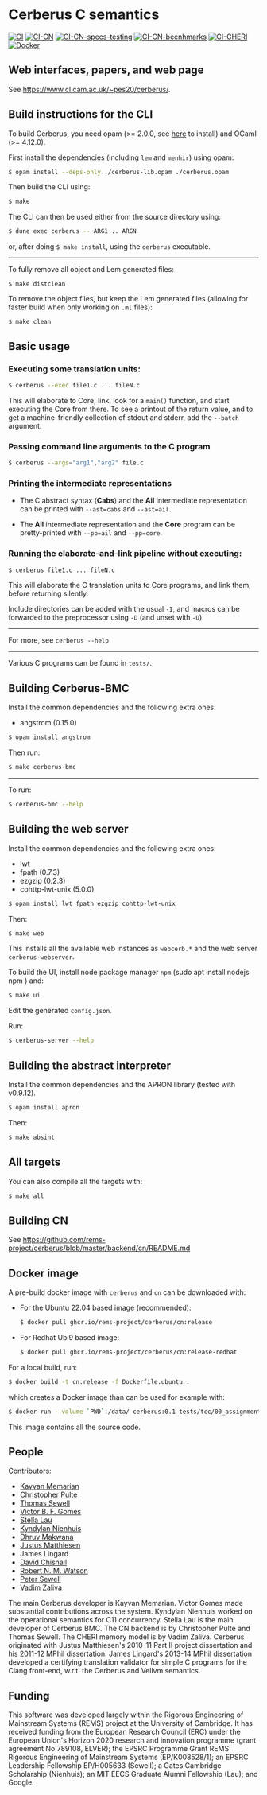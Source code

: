 # Cerberus C semantics

[![CI](https://github.com/rems-project/cerberus/actions/workflows/ci.yml/badge.svg)](https://github.com/rems-project/cerberus/actions/workflows/ci.yml) [![CI-CN](https://github.com/rems-project/cerberus/actions/workflows/ci-cn.yml/badge.svg)](https://github.com/rems-project/cerberus/actions/workflows/ci-cn.yml) [![CI-CN-specs-testing](https://github.com/rems-project/cerberus/actions/workflows/ci-cn-spec-testing.yml/badge.svg)](https://github.com/rems-project/cerberus/actions/workflows/ci-cn-spec-testing.yml) [![CI-CN-becnhmarks](https://github.com/rems-project/cerberus/actions/workflows/ci-cn-bench.yml/badge.svg)](https://github.com/rems-project/cerberus/actions/workflows/ci-cn-bench.yml) [![CI-CHERI](https://github.com/rems-project/cerberus/actions/workflows/ci-cheri.yml/badge.svg)](https://github.com/rems-project/cerberus/actions/workflows/ci-cheri.yml) [![Docker](https://github.com/rems-project/cerberus/actions/workflows/docker.yml/badge.svg)](https://github.com/rems-project/cerberus/actions/workflows/docker.yml)


Web interfaces, papers, and web page
---

See <https://www.cl.cam.ac.uk/~pes20/cerberus/>.



Build instructions for the CLI
---

To build Cerberus, you need opam (>= 2.0.0, see [here](https://opam.ocaml.org/doc/Install.html) to install) and OCaml (>= 4.12.0).

First install the dependencies (including `lem` and `menhir`) using opam:

```bash
$ opam install --deps-only ./cerberus-lib.opam ./cerberus.opam
```

Then build the CLI using:

```bash
$ make
```

The CLI can then be used either from the source directory using:

```bash
$ dune exec cerberus -- ARG1 .. ARGN
```

or, after doing `$ make install`, using the `cerberus` executable.

---
To fully remove all object and Lem generated files:

```
$ make distclean
```

To remove the object files, but keep the Lem generated files (allowing for faster build when only working on `.ml` files):

```
$ make clean
```


Basic usage
---

### Executing some translation units:
```bash
$ cerberus --exec file1.c ... fileN.c
```
This will elaborate to Core, link, look for a ```main()``` function, and start executing the Core from there. To see a printout of the return value, and to get a machine-friendly collection of stdout and stderr,
add the ```--batch``` argument.


### Passing command line arguments to the C program
```bash
$ cerberus --args="arg1","arg2" file.c
```

### Printing the intermediate representations
* The C abstract syntax (**Cabs**) and the **Ail** intermediate representation can be printed with  ```--ast=cabs``` and ```--ast=ail```.

* The **Ail** intermediate representation and the **Core** program can be pretty-printed with ```--pp=ail``` and ```--pp=core```.

### Running the elaborate-and-link pipeline without executing:

```bash
$ cerberus file1.c ... fileN.c
```
This will elaborate the C translation units to Core programs, and link them, before returning silently.

Include directories can be added with the usual ```-I```, and macros can be forwarded to the preprocessor using ```-D``` (and unset with ```-U```).

---

For more, see `cerberus --help`

---

Various C programs can be found in ```tests/```.


Building Cerberus-BMC
---

Install the common dependencies and the following extra ones:

* angstrom  (0.15.0)

```bash
$ opam install angstrom
```

Then run:

```bash
$ make cerberus-bmc
```

---

To run:

```bash
$ cerberus-bmc --help
```

Building the web server
---

Install the common dependencies and the following extra ones:

* lwt
* fpath           (0.7.3)
* ezgzip          (0.2.3)
* cohttp-lwt-unix (5.0.0)


```bash
$ opam install lwt fpath ezgzip cohttp-lwt-unix
```

Then:

```bash
$ make web
```

This installs all the available web instances as `webcerb.*` and the web server `cerberus-webserver`.

To build the UI, install node package manager `npm` (sudo apt install nodejs npm
) and:

```bash
$ make ui
```

Edit the generated `config.json`.

Run:

```bash
$ cerberus-server --help
```

Building the abstract interpreter
---

Install the common dependencies and the APRON library (tested with v0.9.12).

```bash
$ opam install apron
```

Then:

```bash
$ make absint
```

All targets
---

You can also compile all the targets with:

```bash
$ make all
```

Building CN
---
See https://github.com/rems-project/cerberus/blob/master/backend/cn/README.md


Docker image
------------

A pre-build docker image with `cerberus` and `cn` can be downloaded with:

* For the Ubuntu 22.04 based image (recommended):
    ```bash
    $ docker pull ghcr.io/rems-project/cerberus/cn:release
    ```
* For Redhat Ubi9 based image:
    ```bash
    $ docker pull ghcr.io/rems-project/cerberus/cn:release-redhat
    ```

For a local build, run:
```bash
$ docker build -t cn:release -f Dockerfile.ubuntu .
```
which creates a Docker image than can be used for example with:
```bash
$ docker run --volume `PWD`:/data/ cerberus:0.1 tests/tcc/00_assignment.c --pp=core
```
This image contains all the source code.



People
------

Contributors:
<ul>
<li>  <a href="https://www.cl.cam.ac.uk/~km569">Kayvan Memarian</a></li>
<li>  <a href="https://www.cl.cam.ac.uk/~cp526">Christopher Pulte</a></li>
<li>  <a href="https://www.cst.cam.ac.uk/people/tals4">Thomas Sewell</a></li>
<li>  <a href="https://www.cl.cam.ac.uk/~vb358">Victor B. F. Gomes</a></li>
<li>  <a href="https://people.csail.mit.edu/stellal/">Stella Lau</a></li>
<li>  <a href="https://www.cl.cam.ac.uk/~kn307/">Kyndylan Nienhuis</a></li>
<li>  <a href="https://www.cst.cam.ac.uk/people/dcm41">Dhruv Makwana</a></li>
<li>  <a href="http://www.cl.cam.ac.uk/~jm614">Justus Matthiesen</a></li>
<li>  James Lingard</li>
<li>  <a href="https://www.cl.cam.ac.uk/~dc552">David Chisnall</a></li>
<li>  <a href="https://www.cl.cam.ac.uk/~rnw24">Robert N. M. Watson</a></li>
<li>  <a href="https://www.cl.cam.ac.uk/~pes20">Peter Sewell</a></li>
<li>  <a href="https://zaliva.org/">Vadim Zaliva</a></li>
</ul>

The main Cerberus developer is Kayvan Memarian.
Victor Gomes made substantial contributions across the system.
Kyndylan Nienhuis worked on the operational semantics for C11 concurrency. 
Stella Lau is the main developer of Cerberus BMC.
The CN backend is by Christopher Pulte and Thomas Sewell.
The CHERI memory model is by Vadim Zaliva.
Cerberus originated with Justus Matthiesen's 2010-11 Part II project
dissertation and his 2011-12 MPhil dissertation. James Lingard's
2013-14 MPhil dissertation developed a certifying translation
validator for simple C programs for the Clang front-end, w.r.t. the
Cerberus and Vellvm semantics. 


Funding
-----
This software was developed largely within the Rigorous Engineering of
Mainstream Systems (REMS) project at the University of Cambridge.  It
has received funding from the European Research Council (ERC) under
the European Union's Horizon 2020 research and innovation programme
(grant agreement No 789108, ELVER); the EPSRC Programme Grant REMS:
Rigorous Engineering of Mainstream Systems (EP/K008528/1); an EPSRC
Leadership Fellowship EP/H005633 (Sewell); a Gates Cambridge
Scholarship (Nienhuis); an MIT EECS Graduate Alumni Fellowship
(Lau); and Google. 
